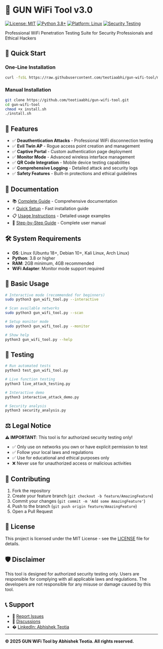 # 🔫 GUN WiFi Tool v3.0

[![License: MIT](https://img.shields.io/badge/License-MIT-yellow.svg)](https://opensource.org/licenses/MIT)
[![Python 3.8+](https://img.shields.io/badge/python-3.8+-blue.svg)](https://www.python.org/downloads/)
[![Platform: Linux](https://img.shields.io/badge/platform-linux-green.svg)](https://www.linux.org/)
[![Security Testing](https://img.shields.io/badge/purpose-security%20testing-red.svg)](https://github.com/teotiaabhi/gun-wifi-tool)

Professional WiFi Penetration Testing Suite for Security Professionals and Ethical Hackers

## 🚀 Quick Start

### One-Line Installation
```bash
curl -fsSL https://raw.githubusercontent.com/teotiaabhi/gun-wifi-tool/main/install.sh | bash
```

### Manual Installation
```bash
git clone https://github.com/teotiaabhi/gun-wifi-tool.git
cd gun-wifi-tool
chmod +x install.sh
./install.sh
```

## 🎯 Features

- ✅ **Deauthentication Attacks** - Professional WiFi disconnection testing
- ✅ **Evil Twin AP** - Rogue access point creation and management  
- ✅ **Captive Portal** - Custom authentication page deployment
- ✅ **Monitor Mode** - Advanced wireless interface management
- ✅ **QR Code Integration** - Mobile device testing capabilities
- ✅ **Comprehensive Logging** - Detailed attack and security logs
- ✅ **Safety Features** - Built-in protections and ethical guidelines

## 📖 Documentation

- 📚 [Complete Guide](COMPLETE_GUIDE.md) - Comprehensive documentation
- ⚡ [Quick Setup](QUICK_SETUP.md) - Fast installation guide
- 📋 [Usage Instructions](USAGE.md) - Detailed usage examples
- 🎯 [Step-by-Step Guide](STEP_BY_STEP_GUIDE.md) - Complete user manual

## 🛠️ System Requirements

- **OS**: Linux (Ubuntu 18+, Debian 10+, Kali Linux, Arch Linux)
- **Python**: 3.8 or higher
- **RAM**: 2GB minimum, 4GB recommended
- **WiFi Adapter**: Monitor mode support required

## 🔧 Basic Usage

```bash
# Interactive mode (recommended for beginners)
sudo python3 gun_wifi_tool.py --interactive

# Scan available networks
sudo python3 gun_wifi_tool.py --scan

# Setup monitor mode
sudo python3 gun_wifi_tool.py --monitor

# Show help
python3 gun_wifi_tool.py --help
```

## 🧪 Testing

```bash
# Run automated tests
python3 test_gun_wifi_tool.py

# Live function testing
python3 live_attack_testing.py

# Interactive demo
python3 interactive_attack_demo.py

# Security analysis
python3 security_analysis.py
```

## ⚖️ Legal Notice

**⚠️ IMPORTANT**: This tool is for authorized security testing only!

- ✅ Only use on networks you own or have explicit permission to test
- ✅ Follow your local laws and regulations
- ✅ Use for educational and ethical purposes only
- ❌ Never use for unauthorized access or malicious activities

## 🤝 Contributing

1. Fork the repository
2. Create your feature branch (`git checkout -b feature/AmazingFeature`)
3. Commit your changes (`git commit -m 'Add some AmazingFeature'`)
4. Push to the branch (`git push origin feature/AmazingFeature`)
5. Open a Pull Request

## 📄 License

This project is licensed under the MIT License - see the [LICENSE](LICENSE) file for details.

## 🛡️ Disclaimer

This tool is designed for authorized security testing only. Users are responsible for complying with all applicable laws and regulations. The developers are not responsible for any misuse or damage caused by this tool.

## 📞 Support

- 🐛 [Report Issues](https://github.com/teotiaabhi/gun-wifi-tool/issues)
- 💬 [Discussions](https://github.com/teotiaabhi/gun-wifi-tool/discussions)
- � [LinkedIn: Abhishek Teotia](https://www.linkedin.com/in/abhishek-teotia-a49678321/)

---

**© 2025 GUN WiFi Tool by Abhishek Teotia. All rights reserved.**
